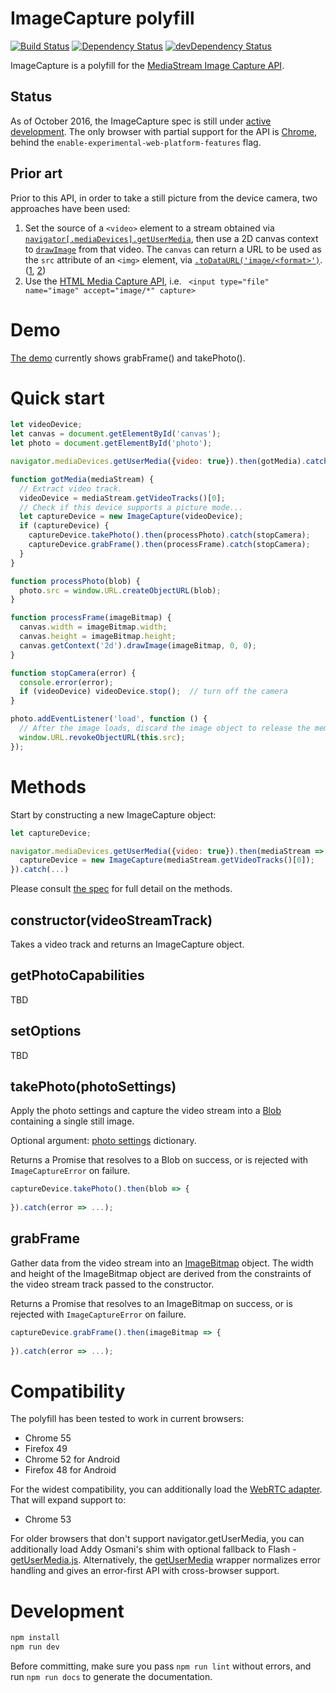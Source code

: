 # ImageCapture polyfill

[![Build Status](https://travis-ci.org/dandv/imagecapture.svg?branch=master)](https://travis-ci.org/dandv/imagecapture) [![Dependency Status](https://david-dm.org/dandv/imagecapture.svg)](https://david-dm.org/dandv/imagecapture) [![devDependency Status](https://david-dm.org/dandv/imagecapture/dev-status.svg)](https://david-dm.org/dandv/imagecapture#info=devDependencies)

ImageCapture is a polyfill for the [MediaStream Image Capture API](https://w3c.github.io/mediacapture-image/).

## Status

As of October 2016, the ImageCapture spec is still under [active development](https://github.com/w3c/mediacapture-image/issues). The only browser with partial support for the API is [Chrome](https://www.chromestatus.com/feature/4843864737185792), behind the `enable-experimental-web-platform-features` flag.

## Prior art

Prior to this API, in order to take a still picture from the device camera, two approaches have been used:

1. Set the source of a `<video>` element to a stream obtained via [`navigator[.mediaDevices].getUserMedia`](https://developer.mozilla.org/en-US/docs/Web/API/MediaDevices/getUserMedia), then use a 2D canvas context to [`drawImage`](https://developer.mozilla.org/en-US/docs/Web/API/CanvasRenderingContext2D/drawImage) from that video. The `canvas` can return a URL to be used as the `src` attribute of an `<img>` element, via [`.toDataURL('image/<format>')`](https://developer.mozilla.org/en-US/docs/Web/API/HTMLCanvasElement/toDataURL). ([1](http://www.html5rocks.com/en/tutorials/getusermedia/intro/#toc-screenshot), [2](https://developer.mozilla.org/en-US/docs/Web/API/WebRTC_API/Taking_still_photos))
2. Use the [HTML Media Capture API](https://w3c.github.io/html-media-capture/), i.e. ` <input type="file" name="image" accept="image/*" capture>`
 
# Demo

[The demo](https://dandv.github.io/imagecapture) currently shows grabFrame() and takePhoto().

# Quick start

```js
let videoDevice;
let canvas = document.getElementById('canvas');
let photo = document.getElementById('photo');

navigator.mediaDevices.getUserMedia({video: true}).then(gotMedia).catch(failedToGetMedia);

function gotMedia(mediaStream) {
  // Extract video track.
  videoDevice = mediaStream.getVideoTracks()[0];
  // Check if this device supports a picture mode...
  let captureDevice = new ImageCapture(videoDevice);
  if (captureDevice) {
    captureDevice.takePhoto().then(processPhoto).catch(stopCamera);
    captureDevice.grabFrame().then(processFrame).catch(stopCamera);
  }
}

function processPhoto(blob) {
  photo.src = window.URL.createObjectURL(blob);
}

function processFrame(imageBitmap) {
  canvas.width = imageBitmap.width;
  canvas.height = imageBitmap.height;
  canvas.getContext('2d').drawImage(imageBitmap, 0, 0);
}

function stopCamera(error) {
  console.error(error);
  if (videoDevice) videoDevice.stop();  // turn off the camera
}

photo.addEventListener('load', function () {
  // After the image loads, discard the image object to release the memory
  window.URL.revokeObjectURL(this.src);
});
```


# Methods

Start by constructing a new ImageCapture object:

```js
let captureDevice;

navigator.mediaDevices.getUserMedia({video: true}).then(mediaStream => {
  captureDevice = new ImageCapture(mediaStream.getVideoTracks()[0]);
}).catch(...)
```

Please consult [the spec](https://w3c.github.io/mediacapture-image/#methods) for full detail on the methods.
 
## constructor(videoStreamTrack)

Takes a video track and returns an ImageCapture object.


## getPhotoCapabilities

TBD

## setOptions

TBD

## takePhoto(photoSettings)

Apply the photo settings and capture the video stream into a [Blob](https://www.w3.org/TR/FileAPI/#blob) containing a single still image.

Optional argument: [photo settings](https://www.w3.org/TR/image-capture/#idl-def-photosettings) dictionary.

Returns a Promise that resolves to a Blob on success, or is rejected with `ImageCaptureError` on failure.

```js
captureDevice.takePhoto().then(blob => {
  
}).catch(error => ...);
```


## grabFrame

Gather data from the video stream into an [ImageBitmap](https://www.w3.org/TR/html51/webappapis.html#webappapis-images) object. The width and height of the ImageBitmap object are derived from the constraints of the video stream track passed to the constructor.

Returns a Promise that resolves to an ImageBitmap on success, or is rejected with `ImageCaptureError` on failure.

```js
captureDevice.grabFrame().then(imageBitmap => {
  
}).catch(error => ...);
```


# Compatibility

The polyfill has been tested to work in current browsers:

* Chrome 55
* Firefox 49
* Chrome 52 for Android
* Firefox 48 for Android

For the widest compatibility, you can additionally load the [WebRTC adapter](https://github.com/webrtc/adapter). That will expand support to:

* Chrome 53 

For older browsers that don't support navigator.getUserMedia, you can additionally load Addy Osmani's shim with optional fallback to Flash - [getUserMedia.js](https://github.com/addyosmani/getUserMedia.js/). Alternatively, the [getUserMedia](https://github.com/otalk/getUserMedia) wrapper normalizes error handling and gives an error-first API with cross-browser support.
 

 # Development
 
 ```js
 npm install
 npm run dev
 ```
 
 Before committing, make sure you pass `npm run lint` without errors, and run `npm run docs` to generate the documentation.
 